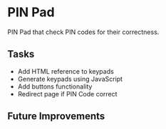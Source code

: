 # PIN Pad
PIN Pad that check PIN codes for their correctness.

## Tasks
- Add HTML reference to keypads
- Generate keypads using JavaScript
- Add buttons functionality
- Redirect page if PIN Code correct

## Future Improvements